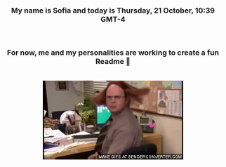 


<div align="center">
<h3 >My name is Sofia and today is Thursday, 21 October, 10:39 GMT-4</h3><br>
<h3 >For now, me and my personalities are working to create a fun Readme 👋
</h3><br>
<img src='img/dwight.gif' alt='working...'/>
</div>
